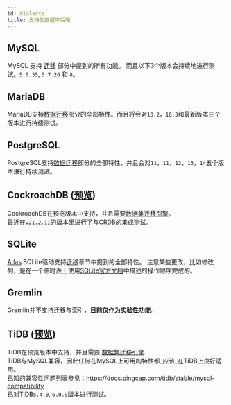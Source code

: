 ```yaml
---
id: dialects
title: 支持的数据库后端
---
```


## MySQL

MySQL 支持 [迁移](migrate.md) 部分中提到的所有功能。 而且以下3个版本会持续地进行测试。`5.6.35`, `5.7.26` 和 `8`。

## MariaDB

MariaDB支持[数据迁移](migrate.md)部分的全部特性。而且将会对`10.2`，`10.3`和最新版本三个版本进行持续测试。

## PostgreSQL

PostgreSQL支持[数据迁移](migrate.md)部分的全部特性，并且会对`11`，`11`，`12`，`13`，`14`五个版本进行持续测试。

## CockroachDB **(<ins>预览</ins>)**

CockroachDB在预览版本中支持，并且需要[数据集迁移引擎](#atlas-integration)。  
最近在`v21.2.11`的版本里进行了与CRDB的集成测试。

## SQLite

[Atlas](https://github.ariga/atlas) SQLite驱动支持[迁移](migrate.md)章节中提到的全部特性。 注意某些更改，比如修改列，是在一个临时表上使用[SQLite官方文档](https://www.sqlite.org/lang_altertable.html#otheralter)中描述的操作顺序完成的。

## Gremlin

Gremlin并不支持迁移与索引，**<ins>目前仅作为实验性功能</ins>**.

## TiDB **(<ins>预览</ins>)**

TiDB在预览版本中支持，并且需要 [数据集迁移引擎](#atlas-integration).  
TiDB与MySQL兼容，因此任何在MySQL上可用的特性都_应该_在TiDB上良好适用。  
已知的兼容性问题列表参见：https://docs.pingcap.com/tidb/stable/mysql-compatibility  
已对TiDB`5.4.0`, `6.0.0`版本进行测试。
